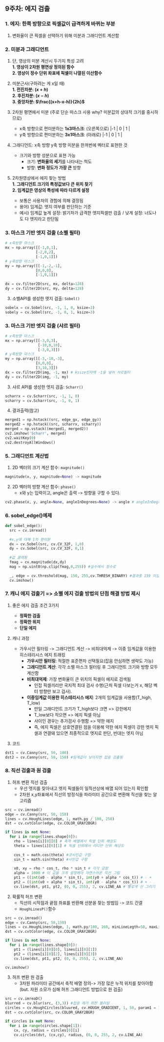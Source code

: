 ## 9주차: 에지 검출
### 1. 에지: 한쪽 방향으로 **픽셀값이 급격하게 바뀌는 부분**
1) 변화율이 큰 픽셀을 선택하기 위해 미분과 그래디언트 계산함  
  

### 2. 미분과 그래디언트
1. 단, 영상의 미분 계산시 두가지 특성 고려  
  **1. 영상이 2차원 평면상 정의된 함수**   
  **2. 영상이 정수 단위 좌표에 픽셀이 나열된 이산함수**  
  
2. 미분근사(구하려는 게 x일 때)  
  **1. 전진차분:  $(x+h)$**  
  **2. 후진차분:  $(x-h)$**  
  **3. 중앙차분:  $\frac{(x+h-x-h)}{2h}$**   

3. 2차원 평면에서 미분 (주로 단순 마스크 사용 why? 미분값의 상대적 크기를 중시하므로)
    - x축 방향으로 편미분하는 **1x3마스크**: (오른쪽으로) |-1 | 0 | 1 |  
    - y축 방향으로 편미분하는 **3x1마스크**: (아래로)     |-1 | 0 | 1 |   

4. 그래디언트: x축 방향 y축 방향 미분을 한꺼번에 벡터로 표현한 것    
    - 크기와 방향 성분으로 표현 가능  
      - 크기: **변화율의 세기**를 나타내는 척도  
      - 방향: **변화 정도가 가장 큰** 방향  

5. 2차원영상에서 에지 찾는 방법  
    **1. 그래디언트 크기의 특정값보다 큰 위치 찾기**  
    **2. 임계값은 영상의 특성에 따라 다르게 설정**  
      - 보통은 사용자의 경험에 의해 결정됨  
      - 용어) 임계값: 엣지 여부를 판단하는 기준  
      - 예시) 임계값 높게 설정: 밝기차가 급격한 엣지픽셀만 검출 / 낮게 설정: 너도나도 다 엣지라고 판단됨  
            
### 3. 마스크 기반 엣지 검출 (소벨 필터)

```py
# x축방향 마스크
mx = np.array([[-1,0,1],
              [-2,0,2],
              [-1,0,1]])
# y축방향 마스크
my = np.array([[-1,-2,-1],
              [0,0,0],
              [-1,0,1]])
              
dx = cv.filter2D(src, mx, delta=128)
dy = cv.filter2D(src, my, delta=128)
```

3. 소벨API를 생성한 엣지 검출: `Sobel()`
```py
sobelx = cv.Sobel(src, -1, 1, 0, ksize=3)
sobely = cv.Sobel(src, -1, 0, 1, ksize=3)
```


### 3. 마스크 기반 엣지 검출 (샤르 필터)
```py
# x축방향 마스크
mx = np.array([[-3,0,3],
               [-10,0,10], 
               [-3,0,3]])
# y축방향 마스크
my = np.array([[-3,-10,-3],
              [0,0,0],
              [3,10,3]])
dx = cv.filter2D(img, -1, mx) # ksize인자에 -1을 넣어 샤르필터 
dy = cv.filter2D(img, -1, my)
```

3. 샤르 API를 생성한 엣지 검출: `Scharr()`
```py
scharrx = cv.Scharr(src, -1, 1, 0)
scharry = cv.Scharr(src, -1, 0, 1)
```

4. 결과출력(참고)
```py
merged1 = np.hstack((src, edge_gx, edge_gy))
merged2 = np.hstack((src, scharrx, scharry))
merged = np.vstack((merged1, merged2))
cv2.imshow('Scharr', merged)
cv2.waitKey(0)
cv2.destroyAllWindows()
```

### 5. 그래디언트 계산법
1. 2D 벡터의 크기 계산 함수: `magnitude()`
```py
magnitude(x, y, magnitude=None) -> magnitude
```

2. 2D 벡터의 방향 계산 함수: `phase()`
    -  x와 y는 입력이고, angle은 출력 -> 방향을 구할 수 있다.  
```py
cv2.phase(x, y, angle=None, angleInDegrees=None) -> angle # angleInDegrees: True이면 각도 단위, False이면 래디언 단위
```

### 6. sobel_edge()예제
```py
def sobel_edge():
  src = cv.imread()
  
  #x,y에 대해 1차 편미분
  dx = cv.Sobel(src, cv.CV_32F, 1,0)
  dy = cv.Sobel(src, cv.CV_32F, 0,1)
  
  #값 클래핑
  fmag = cv.magnitude(dx,dy)
  mag = np.uint8(np.clip(fmag,0,255)) #실수에서 정수로
  
  _, edge = cv.threshold(mag, 150, 255,cv.THRESH_BINARY) #결과중 159 이상은 155로
  cv.imshow()
```


### 7. 캐니 에지 검출기 => 소벨 에지 검출 방법의 단점 해결 방법 제시
1. 좋은 에지 검출 조건 3가지
    - **정확한 검출**
    - **정확한 위치**
    - **단일 에지**

2. 캐니 과정
    - 가우시안 필터링 -> 그래디언트 계산 -> 비최대억제 -> 이중 임계값을 이용한 히스테리시스 에지 트래킹
      - **가우시안 필터링**: 적절한 표준편차 선택필요(잡음 안심하면 생략도 가능)
      - **그래디언트 계산**: 각각 소벨 마스크 필터링 후 그래디언트 크기와 방향 모두 계산함
      - **비최대억제**: 가장 변화율이 큰 위치의 픽셀이 에지로 검색됨
        - 인접 픽셀끼리만 국지적 최대 검사 수행(근처 픽셀 다보는거 x, 해당 벡터 방향만 보고 검사).
      - **이중임계값 이용한 히스테리시스 에지**: 2개의 임계값을 사용함(T_high, T_low)
        - 만일 그래디언트 크기가 T_high보다 크면 => 강한에지
        - T_low보다 작으면 => 에지 픽셀 아님
        - 사이인 경우는 추가검사 수행함 => 약한 에지
        - 즉, 에지 픽셀은 상호연결된 점을 이용해 약한 에지 픽셀이 강한 엣지 픽셀과 연결돼 있으면 최종적으로 엣지로 판단, 반대는 엣지 아님

3. 코드
```py
dst1 = cv.Canny(src, 50, 100)
dst2 = cv.Canny(src, 50, 150) #임계값이 낮아지면 잡음 검출됨
```

### 8. 직선 검출과 원 검출
1. 허프 변환 직선 검출
    - 우선 엣지를 찾아내고 엣지 픽셀들이 일직선상에 배열 되어 있는지 확인함
    - 2차원 x,y좌표에서 직선의 방정식을 파라미터 공간으로 변환해 직선을 찾는 알고리즘
```py
src = cv.imread()
edge = cv.Canny(src, 50, 150)
lines = cv.HoughLines(edge, 1, math.py / 180, 250)
dst = cv.cvtColor(edge, cv.COLOR_GRAY2BGR)

if lines is not None:
  for i in range(lines.shape[0]):
    rho = lines[i][0][0] # 축적 배열에서 픽셀 단위 해상도
    theta = lines[i][0][1] # 픽셀 단위에서 라디안 단위 해상도
    
    cos_t = math.cos(theta) #코사인값 구함
    sin_t = math.sin(theta) #사인값 구함
    
    x0, xy = rho * cos_t, rho * sin_t # 각각 곱함
    alpha = 1000 # 이 값을 크게 설정해야 자연스러운 직선 그림
    pt1 = ((int(x0 - alpha * sin_t), int(y0 + alpha * cos_t)) # - +
    pt2 = ((int(x0 + alpha * sin_t), int(y0 - alpha * cos_t)) # + -
    cv.line(dst, pt1, pt2, (0, 0, 255), 2, cv.LINE_AA # 빨갛게 선 그리기
```

2. 확률적 허프 변환
    - 직선의 시작점과 끝점  좌표를 반환해 선분을 찾는 방법임 -> 코드 간결
    - `HoughLinesP()`함수
```py
src = cv.imread()
edge = cv.Canny(src, 50,150)
lines = cv.HoughLines(edge, 1, math.py/180, 160, minLineLegth=50, maxLineGruop = 5)
dst = cv.cvtColor(edge, cv.COLOR_GRAY2BGR)

if lines is not None:
  for i in range(lines.shape[0]):
    pt1 = (lines[i][0][0], lines[i][0][1])
    pt2 = (lines[i][0][2], lines[i][0][3])
    cv.line(dst, pt1, pt2, (0, 0, 255), 2, cv.LINE_AA)

cv.imshow()
```

3. 허프 변환 원 검출
    - 3차원 파라미터 공간에서 축적 배열 정의-> 가장 많은 누적 위치를 찾아야함 (but. 자원 소모가 심해 허프 그래디언트 방법으로 원 검출)
```py
src = cv.imreaD()
blurred = cv.blur(src, (3,3)) #잡음 제거 위한 블러링
circles = cv.HoughCircles(bluured, cv.HOUGH_GRADIENT, 1, 50, param1 = 150, param2 = 30)
dst = cv.cvtColor(src, cv.COLOR_GRAY2BGR)

if circles is not None:
  for i in range(circles.shape[1]):
    cx, cy, radius = circles[0][i]
    cv.circles(dst, (cx,cy), radius, (0, 0, 255, 2, cv.LINE_AA)
```
